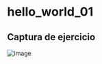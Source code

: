 # hello_world_01

## Captura de ejercicio
![image](https://github.com/ItzelFuentes/IAFC_Portafolio_Evidencias_DDI_GIDS4093/assets/106613946/0d276a25-d518-4237-918a-0a853b41829e)
